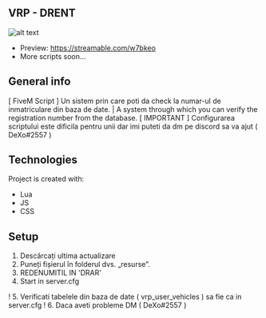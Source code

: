 ## VRP - DRENT
![alt text](https://i.imgur.com/pNiDSMD.png)

- Preview: https://streamable.com/w7bkeo
- More scripts soon...

## General info
[ FiveM Script ] Un sistem prin care poti da check la numar-ul de inmatriculare din baza de date. | A system through which you can verify the registration number from the database.
[ IMPORTANT ] Configurarea scriptului este dificila pentru unii dar imi puteti da dm pe discord sa va ajut ( DeXo#2557 )
	
## Technologies
Project is created with:
* Lua
* JS
* CSS
	
## Setup
1. Descărcați ultima actualizare
2. Puneți fișierul în folderul dvs. „resurse”.
3. REDENUMITIL IN 'DRAR'
4. Start in server.cfg

! 5. Verificati tabelele din baza de date ( vrp_user_vehicles ) sa fie ca in server.cfg
! 6. Daca aveti probleme DM ( DeXo#2557 )
